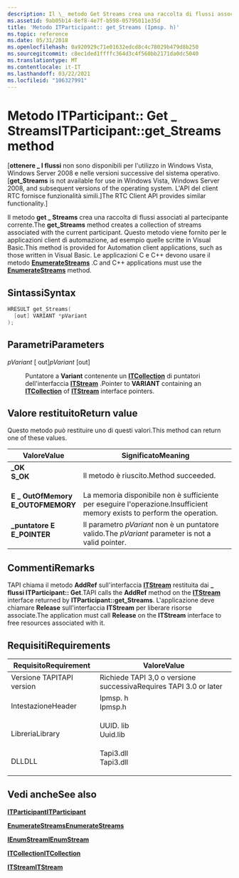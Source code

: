 ```yaml
---
description: Il \_ metodo Get Streams crea una raccolta di flussi associati al partecipante corrente.
ms.assetid: 9ab05b14-8ef8-4e7f-b598-05795011e35d
title: 'Metodo ITParticipant:: get_Streams (Ipmsp. h)'
ms.topic: reference
ms.date: 05/31/2018
ms.openlocfilehash: 0a920929c71e01632edcd8c4c78029b479d8b250
ms.sourcegitcommit: c8ec1ded1ffffc364d3c4f560bb2171da0dc5040
ms.translationtype: MT
ms.contentlocale: it-IT
ms.lasthandoff: 03/22/2021
ms.locfileid: "106327991"
---
```

# <a name="itparticipantget_streams-method"></a><span data-ttu-id="08a43-103">Metodo ITParticipant:: Get \_ Streams</span><span class="sxs-lookup"><span data-stu-id="08a43-103">ITParticipant::get\_Streams method</span></span>

<span data-ttu-id="08a43-104">\[**ottenere \_ I flussi** non sono disponibili per l'utilizzo in Windows Vista, Windows Server 2008 e nelle versioni successive del sistema operativo.</span><span class="sxs-lookup"><span data-stu-id="08a43-104">\[**get\_Streams** is not available for use in Windows Vista, Windows Server 2008, and subsequent versions of the operating system.</span></span> <span data-ttu-id="08a43-105">L'API del client RTC fornisce funzionalità simili.\]</span><span class="sxs-lookup"><span data-stu-id="08a43-105">The RTC Client API provides similar functionality.\]</span></span>

<span data-ttu-id="08a43-106">Il metodo **get \_ Streams** crea una raccolta di flussi associati al partecipante corrente.</span><span class="sxs-lookup"><span data-stu-id="08a43-106">The **get\_Streams** method creates a collection of streams associated with the current participant.</span></span> <span data-ttu-id="08a43-107">Questo metodo viene fornito per le applicazioni client di automazione, ad esempio quelle scritte in Visual Basic.</span><span class="sxs-lookup"><span data-stu-id="08a43-107">This method is provided for Automation client applications, such as those written in Visual Basic.</span></span> <span data-ttu-id="08a43-108">Le applicazioni C e C++ devono usare il metodo [**EnumerateStreams**](itparticipant-enumeratestreams.md) .</span><span class="sxs-lookup"><span data-stu-id="08a43-108">C and C++ applications must use the [**EnumerateStreams**](itparticipant-enumeratestreams.md) method.</span></span>

## <a name="syntax"></a><span data-ttu-id="08a43-109">Sintassi</span><span class="sxs-lookup"><span data-stu-id="08a43-109">Syntax</span></span>


```C++
HRESULT get_Streams(
  [out] VARIANT *pVariant
);
```



## <a name="parameters"></a><span data-ttu-id="08a43-110">Parametri</span><span class="sxs-lookup"><span data-stu-id="08a43-110">Parameters</span></span>

<dl> <dt>

<span data-ttu-id="08a43-111">*pVariant* \[ out\]</span><span class="sxs-lookup"><span data-stu-id="08a43-111">*pVariant* \[out\]</span></span>
</dt> <dd>

<span data-ttu-id="08a43-112">Puntatore a **Variant** contenente un [**ITCollection**](/windows/desktop/api/tapi3if/nn-tapi3if-itcollection) di puntatori dell'interfaccia [**ITStream**](/windows/win32/api/tapi3if/nn-tapi3if-itstream) .</span><span class="sxs-lookup"><span data-stu-id="08a43-112">Pointer to **VARIANT** containing an [**ITCollection**](/windows/desktop/api/tapi3if/nn-tapi3if-itcollection) of [**ITStream**](/windows/win32/api/tapi3if/nn-tapi3if-itstream) interface pointers.</span></span>

</dd> </dl>

## <a name="return-value"></a><span data-ttu-id="08a43-113">Valore restituito</span><span class="sxs-lookup"><span data-stu-id="08a43-113">Return value</span></span>

<span data-ttu-id="08a43-114">Questo metodo può restituire uno di questi valori.</span><span class="sxs-lookup"><span data-stu-id="08a43-114">This method can return one of these values.</span></span>



| <span data-ttu-id="08a43-115">Valore</span><span class="sxs-lookup"><span data-stu-id="08a43-115">Value</span></span>                                                                                         | <span data-ttu-id="08a43-116">Significato</span><span class="sxs-lookup"><span data-stu-id="08a43-116">Meaning</span></span>                                                         |
|-----------------------------------------------------------------------------------------------|-----------------------------------------------------------------|
| <dl> <span data-ttu-id="08a43-117"><dt>**\_OK**</dt></span><span class="sxs-lookup"><span data-stu-id="08a43-117"><dt>**S\_OK**</dt></span></span> </dl>          | <span data-ttu-id="08a43-118">Il metodo è riuscito.</span><span class="sxs-lookup"><span data-stu-id="08a43-118">Method succeeded.</span></span><br/>                                    |
| <dl> <span data-ttu-id="08a43-119"><dt>**E \_ OutOfMemory**</dt></span><span class="sxs-lookup"><span data-stu-id="08a43-119"><dt>**E\_OUTOFMEMORY**</dt></span></span> </dl> | <span data-ttu-id="08a43-120">La memoria disponibile non è sufficiente per eseguire l'operazione.</span><span class="sxs-lookup"><span data-stu-id="08a43-120">Insufficient memory exists to perform the operation.</span></span><br/> |
| <dl> <span data-ttu-id="08a43-121"><dt>**\_puntatore E**</dt></span><span class="sxs-lookup"><span data-stu-id="08a43-121"><dt>**E\_POINTER**</dt></span></span> </dl>     | <span data-ttu-id="08a43-122">Il parametro *pVariant* non è un puntatore valido.</span><span class="sxs-lookup"><span data-stu-id="08a43-122">The *pVariant* parameter is not a valid pointer.</span></span><br/>     |



 

## <a name="remarks"></a><span data-ttu-id="08a43-123">Commenti</span><span class="sxs-lookup"><span data-stu-id="08a43-123">Remarks</span></span>

<span data-ttu-id="08a43-124">TAPI chiama il metodo **AddRef** sull'interfaccia [**ITStream**](/windows/win32/api/tapi3if/nn-tapi3if-itstream) restituita dai **\_ flussi ITParticipant:: Get**.</span><span class="sxs-lookup"><span data-stu-id="08a43-124">TAPI calls the **AddRef** method on the [**ITStream**](/windows/win32/api/tapi3if/nn-tapi3if-itstream) interface returned by **ITParticipant::get\_Streams**.</span></span> <span data-ttu-id="08a43-125">L'applicazione deve chiamare **Release** sull'interfaccia **ITStream** per liberare risorse associate.</span><span class="sxs-lookup"><span data-stu-id="08a43-125">The application must call **Release** on the **ITStream** interface to free resources associated with it.</span></span>

## <a name="requirements"></a><span data-ttu-id="08a43-126">Requisiti</span><span class="sxs-lookup"><span data-stu-id="08a43-126">Requirements</span></span>



| <span data-ttu-id="08a43-127">Requisito</span><span class="sxs-lookup"><span data-stu-id="08a43-127">Requirement</span></span> | <span data-ttu-id="08a43-128">Valore</span><span class="sxs-lookup"><span data-stu-id="08a43-128">Value</span></span> |
|-------------------------|--------------------------------------------------------------------------------------|
| <span data-ttu-id="08a43-129">Versione TAPI</span><span class="sxs-lookup"><span data-stu-id="08a43-129">TAPI version</span></span><br/> | <span data-ttu-id="08a43-130">Richiede TAPI 3,0 o versione successiva</span><span class="sxs-lookup"><span data-stu-id="08a43-130">Requires TAPI 3.0 or later</span></span><br/>                                                |
| <span data-ttu-id="08a43-131">Intestazione</span><span class="sxs-lookup"><span data-stu-id="08a43-131">Header</span></span><br/>       | <dl> <span data-ttu-id="08a43-132"><dt>Ipmsp. h</dt></span><span class="sxs-lookup"><span data-stu-id="08a43-132"><dt>Ipmsp.h</dt></span></span> </dl>   |
| <span data-ttu-id="08a43-133">Libreria</span><span class="sxs-lookup"><span data-stu-id="08a43-133">Library</span></span><br/>      | <dl> <span data-ttu-id="08a43-134"><dt>UUID. lib</dt></span><span class="sxs-lookup"><span data-stu-id="08a43-134"><dt>Uuid.lib</dt></span></span> </dl>  |
| <span data-ttu-id="08a43-135">DLL</span><span class="sxs-lookup"><span data-stu-id="08a43-135">DLL</span></span><br/>          | <dl> <span data-ttu-id="08a43-136"><dt>Tapi3.dll</dt></span><span class="sxs-lookup"><span data-stu-id="08a43-136"><dt>Tapi3.dll</dt></span></span> </dl> |



## <a name="see-also"></a><span data-ttu-id="08a43-137">Vedi anche</span><span class="sxs-lookup"><span data-stu-id="08a43-137">See also</span></span>

<dl> <dt>

[<span data-ttu-id="08a43-138">**ITParticipant**</span><span class="sxs-lookup"><span data-stu-id="08a43-138">**ITParticipant**</span></span>](itparticipant.md)
</dt> <dt>

[<span data-ttu-id="08a43-139">**EnumerateStreams**</span><span class="sxs-lookup"><span data-stu-id="08a43-139">**EnumerateStreams**</span></span>](itparticipant-enumeratestreams.md)
</dt> <dt>

[<span data-ttu-id="08a43-140">**IEnumStream**</span><span class="sxs-lookup"><span data-stu-id="08a43-140">**IEnumStream**</span></span>](/windows/desktop/api/tapi3if/nn-tapi3if-ienumstream)
</dt> <dt>

[<span data-ttu-id="08a43-141">**ITCollection**</span><span class="sxs-lookup"><span data-stu-id="08a43-141">**ITCollection**</span></span>](/windows/desktop/api/tapi3if/nn-tapi3if-itcollection)
</dt> <dt>

[<span data-ttu-id="08a43-142">**ITStream**</span><span class="sxs-lookup"><span data-stu-id="08a43-142">**ITStream**</span></span>](/windows/win32/api/tapi3if/nn-tapi3if-itstream)
</dt> </dl>

 

